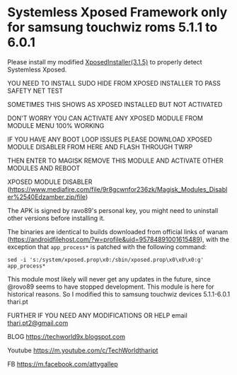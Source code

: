 # Systemless Xposed Framework only for samsung touchwiz roms 5.1.1 to 6.0.1

Please install my modified [XposedInstaller(3.1.5)](https://www.mediafire.com/file/hjqcrr68a9tqvsl/XposedInstaller_3.1.5-Magisk.apk/file) to properly detect Systemless Xposed.

YOU NEED TO INSTALL SUDO HIDE FROM XPOSED INSTALLER TO PASS SAFETY NET TEST

SOMETIMES THIS SHOWS AS XPOSED INSTALLED BUT NOT ACTIVATED

DON'T WORRY YOU CAN ACTIVATE ANY XPOSED MODULE FROM  MODULE MENU 100% WORKING

IF YOU HAVE ANY BOOT LOOP ISSUES PLEASE DOWNLOAD XPOSED MODULE DISABLER FROM HERE AND FLASH THROUGH TWRP

THEN ENTER TO MAGISK REMOVE THIS MODULE AND ACTIVATE OTHER MODULES AND REBOOT

XPOSED MODULE DISABLER (https://www.mediafire.com/file/9r8gcwnfor236zk/Magisk_Modules_Disabler%2540Edzamber.zip/file)

The APK is signed by ravo89's personal key, you might need to uninstall other versions before installing it.

The binaries are identical to builds downloaded from official links of wanam (https://androidfilehost.com/?w=profile&uid=95784891001615489), with the exception that `app_process*` is patched with the following command:

`sed -i 's:/system/xposed.prop\x0:/sbin/xposed.prop\x0\x0\x0:g' app_process*`

This module most likely will never get any updates in the future, since @rovo89 seems to have stopped development. This module is here for historical reasons.
So I modified this to samsung touchwiz devices 5.1.1-6.0.1
thari.pt

FURTHER IF YOU NEED ANY MODIFICATIONS OR HELP
email
thari.pt2@gmail.com

BLOG
https://techworld9x.blogspot.com

Youtube
https://m.youtube.com/c/TechWorldthaript

FB
https://m.facebook.com/attygallep
